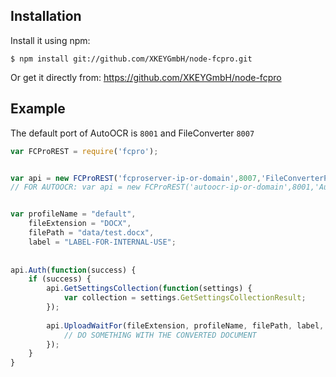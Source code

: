 Installation
------------

Install it using npm:

`$ npm install git://github.com/XKEYGmbH/node-fcpro.git`
  
Or get it directly from: https://github.com/XKEYGmbH/node-fcpro


Example
------------

The default port of AutoOCR is `8001` and FileConverter `8007`  

```javascript
var FCProREST = require('fcpro');


var api = new FCProREST('fcproserver-ip-or-domain',8007,'FileConverterProREST','admin','password', "./tmp-dir/");
// FOR AUTOOCR: var api = new FCProREST('autoocr-ip-or-domain',8001,'AutoOCRService','admin','password', "./tmp-dir/");


var profileName = "default",
    fileExtension = "DOCX",
    filePath = "data/test.docx",
    label = "LABEL-FOR-INTERNAL-USE";
    
    
api.Auth(function(success) {
	if (success) {
		api.GetSettingsCollection(function(settings) {
			var collection = settings.GetSettingsCollectionResult;
		});
		
		api.UploadWaitFor(fileExtension, profileName, filePath, label, function(jobGuid,path,data) {
			// DO SOMETHING WITH THE CONVERTED DOCUMENT 
		});
	}
}
```
